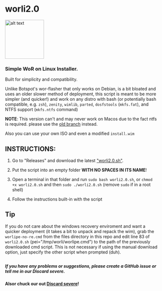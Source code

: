 # worli2.0
<img src="https://user-images.githubusercontent.com/76966404/138036784-79d9e23f-7eae-414c-904e-9c8883382bed.png" alt="alt text" title="logo made by fengzi" width="128" height="128">

### Simple WoR on Linux Installer.

Built for simplicity and compatibility.

Unlike Botspot's wor-flasher that only works on Debian, is a bit bloated and uses an older slower method of deployment, this script is meant to be more simpler (and quicker!) and work on any distro with bash (or potentially bash compatible, e.g. `zsh`), `zenity`, `wimlib`, `parted`, `dosfstools` (`mkfs.fat`), and NTFS support (`mkfs.ntfs` command)

**NOTE**: This version can't and may never work on Macos due to the fact ntfs is required. please use the [old branch](https://github.com/buddyjojo/worli/tree/main) instead.

Also you can use your own ISO and even a modified `install.wim`

## INSTRUCTIONS:

1. Go to "Releases" and download the latest ["worli2.0.sh"](https://github.com/buddyjojo/worli/releases/latest/download/worli2.0.sh).

2. Put the script into an empty folder **WITH NO SPACES IN ITS NAME**!

3. Open a terminal in that folder and run `sudo bash worli2.0.sh`, or `chmod +x worli2.0.sh` and then `sudo ./worli2.0.sh` (remove `sudo` if in a root shell)

4. Follow the instructions built-in with the script

##

## Tip

If you do not care about the windows recovery enviroment and want a quicker deployment (it takes a bit to unpack and repack the wim), grab the `worlipe-no-re.cmd` from the files directory in this repo and edit line 83 of `worli2.0.sh` (pei="/tmp/worli/worlipe.cmd") to the path of the previously downloaded cmd script.
This is not necessary if using the manual download option, just specify the other script when prompted (duh). 
##

##### If you have any problems or suggestions, please create a GitHub issue or tell me in our Discard severe.

**Alsor chuck our out [Discard severe](https://discord.gg/26CMEjQ47g)!**
